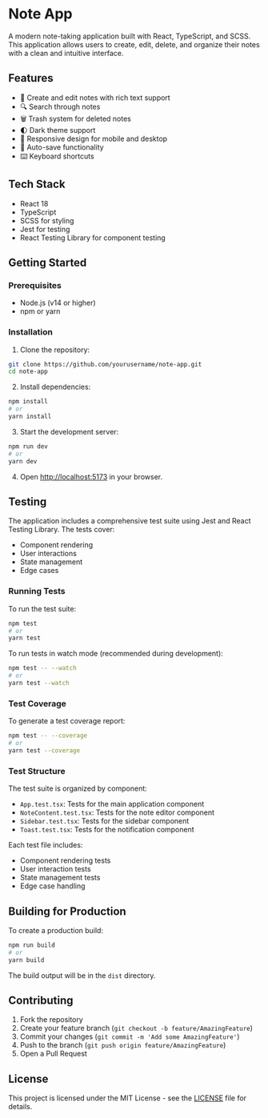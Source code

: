 # Note App

A modern note-taking application built with React, TypeScript, and SCSS. This application allows users to create, edit, delete, and organize their notes with a clean and intuitive interface.

## Features

- 📝 Create and edit notes with rich text support
- 🔍 Search through notes
- 🗑️ Trash system for deleted notes
- 🌓 Dark theme support
- 📱 Responsive design for mobile and desktop
- 🔄 Auto-save functionality
- ⌨️ Keyboard shortcuts

## Tech Stack

- React 18
- TypeScript
- SCSS for styling
- Jest for testing
- React Testing Library for component testing

## Getting Started

### Prerequisites

- Node.js (v14 or higher)
- npm or yarn

### Installation

1. Clone the repository:
```bash
git clone https://github.com/yourusername/note-app.git
cd note-app
```

2. Install dependencies:
```bash
npm install
# or
yarn install
```

3. Start the development server:
```bash
npm run dev
# or
yarn dev
```

4. Open [http://localhost:5173](http://localhost:5173) in your browser.

## Testing

The application includes a comprehensive test suite using Jest and React Testing Library. The tests cover:

- Component rendering
- User interactions
- State management
- Edge cases

### Running Tests

To run the test suite:

```bash
npm test
# or
yarn test
```

To run tests in watch mode (recommended during development):

```bash
npm test -- --watch
# or
yarn test --watch
```

### Test Coverage

To generate a test coverage report:

```bash
npm test -- --coverage
# or
yarn test --coverage
```

### Test Structure

The test suite is organized by component:

- `App.test.tsx`: Tests for the main application component
- `NoteContent.test.tsx`: Tests for the note editor component
- `Sidebar.test.tsx`: Tests for the sidebar component
- `Toast.test.tsx`: Tests for the notification component

Each test file includes:
- Component rendering tests
- User interaction tests
- State management tests
- Edge case handling

## Building for Production

To create a production build:

```bash
npm run build
# or
yarn build
```

The build output will be in the `dist` directory.

## Contributing

1. Fork the repository
2. Create your feature branch (`git checkout -b feature/AmazingFeature`)
3. Commit your changes (`git commit -m 'Add some AmazingFeature'`)
4. Push to the branch (`git push origin feature/AmazingFeature`)
5. Open a Pull Request

## License

This project is licensed under the MIT License - see the [LICENSE](LICENSE) file for details. 
